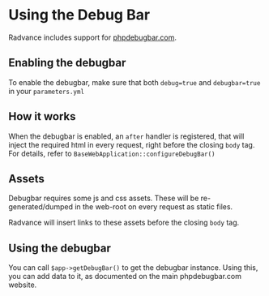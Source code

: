 # Using the Debug Bar

Radvance includes support for [phpdebugbar.com](http://phpdebugbar.com/).

## Enabling the debugbar

To enable the debugbar, make sure that both `debug=true` and `debugbar=true` in your `parameters.yml`

## How it works

When the debugbar is enabled, an `after` handler is registered, that will inject
the required html in every request, right before the closing `body` tag.
For details, refer to `BaseWebApplication::configureDebugBar()`

## Assets

Debugbar requires some js and css assets. These will be re-generated/dumped in the web-root
on every request as static files.

Radvance will insert links to these assets before the closing `body` tag.

## Using the debugbar

You can call `$app->getDebugBar()` to get the debugbar instance.
Using this, you can add data to it, as documented on the main phpdebugbar.com website.
